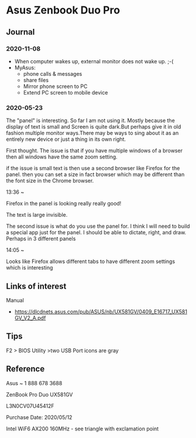 # Asus Zenbook Duo Pro

## Journal

### 2020-11-08

* When computer wakes up, external monitor does not wake up. ;-(
* MyAsus:
	* phone calls & messages
	* share files
	* Mirror phone screen to PC
	* Extend PC screen to mobile device

### 2020-05-23

The "panel" is interesting. So far I am not using it. Mostly because the display of text is small and Screen is quite dark.But perhaps give it in old fashion multiple monitor ways.There may be ways to sing about it as an entirely new device or just a  thing in its own right.

First thought. The issue is that if you have multiple windows of a browser then all windows have the same zoom setting.

if the issue is small text is then use a second browser like Firefox for the panel. then you can set a size in fact browser which may be different than the font size in the Chrome browser.

13:36 ~

Firefox in the panel is looking really really good!

The text is large invisible.

The second issue is what do you use the panel for. I think I will need to build a special app just for the panel. I should be able to dictate, right, and draw. Perhaps in 3 different panels

14:05 ~

Looks like Firefox allows different tabs to have different zoom settings which is interesting

## Links of interest

Manual

* https://dlcdnets.asus.com/pub/ASUS/nb/UX581GV/0409_E16717_UX581GV_V2_A.pdf

## Tips


F2 > BIOS Utility  >two USB Port icons are gray

## Reference

Asus ~ 1 888 678 3688

ZenBook Pro Duo UX581GV

L3N0CV07U45412F

Purchase Date: 2020/05/12

Intel WiF6 AX200 160MHz - see triangle with exclamation point


